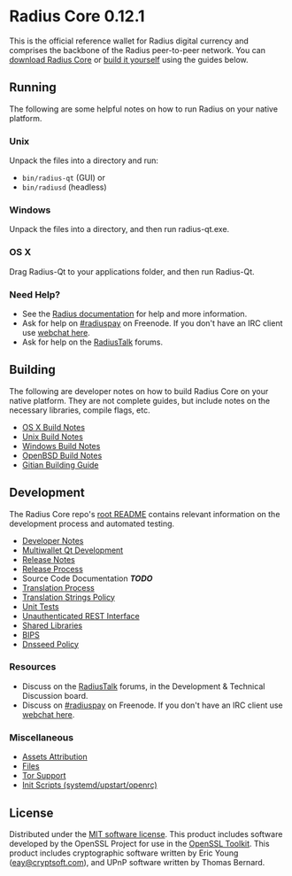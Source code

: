 Radius Core 0.12.1
=====================

This is the official reference wallet for Radius digital currency and comprises the backbone of the Radius peer-to-peer network. You can [download Radius Core](https://www.radius.org/downloads/) or [build it yourself](#building) using the guides below.

Running
---------------------
The following are some helpful notes on how to run Radius on your native platform.

### Unix

Unpack the files into a directory and run:

- `bin/radius-qt` (GUI) or
- `bin/radiusd` (headless)

### Windows

Unpack the files into a directory, and then run radius-qt.exe.

### OS X

Drag Radius-Qt to your applications folder, and then run Radius-Qt.

### Need Help?

* See the [Radius documentation](https://radiuspay.atlassian.net/wiki/display/DOC)
for help and more information.
* Ask for help on [#radiuspay](http://webchat.freenode.net?channels=radiuspay) on Freenode. If you don't have an IRC client use [webchat here](http://webchat.freenode.net?channels=radiuspay).
* Ask for help on the [RadiusTalk](https://radiustalk.org/) forums.

Building
---------------------
The following are developer notes on how to build Radius Core on your native platform. They are not complete guides, but include notes on the necessary libraries, compile flags, etc.

- [OS X Build Notes](build-osx.md)
- [Unix Build Notes](build-unix.md)
- [Windows Build Notes](build-windows.md)
- [OpenBSD Build Notes](build-openbsd.md)
- [Gitian Building Guide](gitian-building.md)

Development
---------------------
The Radius Core repo's [root README](/README.md) contains relevant information on the development process and automated testing.

- [Developer Notes](developer-notes.md)
- [Multiwallet Qt Development](multiwallet-qt.md)
- [Release Notes](release-notes.md)
- [Release Process](release-process.md)
- Source Code Documentation ***TODO***
- [Translation Process](translation_process.md)
- [Translation Strings Policy](translation_strings_policy.md)
- [Unit Tests](unit-tests.md)
- [Unauthenticated REST Interface](REST-interface.md)
- [Shared Libraries](shared-libraries.md)
- [BIPS](bips.md)
- [Dnsseed Policy](dnsseed-policy.md)

### Resources
* Discuss on the [RadiusTalk](https://radiustalk.org/) forums, in the Development & Technical Discussion board.
* Discuss on [#radiuspay](http://webchat.freenode.net/?channels=radiuspay) on Freenode. If you don't have an IRC client use [webchat here](http://webchat.freenode.net/?channels=radiuspay).

### Miscellaneous
- [Assets Attribution](assets-attribution.md)
- [Files](files.md)
- [Tor Support](tor.md)
- [Init Scripts (systemd/upstart/openrc)](init.md)

License
---------------------
Distributed under the [MIT software license](http://www.opensource.org/licenses/mit-license.php).
This product includes software developed by the OpenSSL Project for use in the [OpenSSL Toolkit](https://www.openssl.org/). This product includes
cryptographic software written by Eric Young ([eay@cryptsoft.com](mailto:eay@cryptsoft.com)), and UPnP software written by Thomas Bernard.
